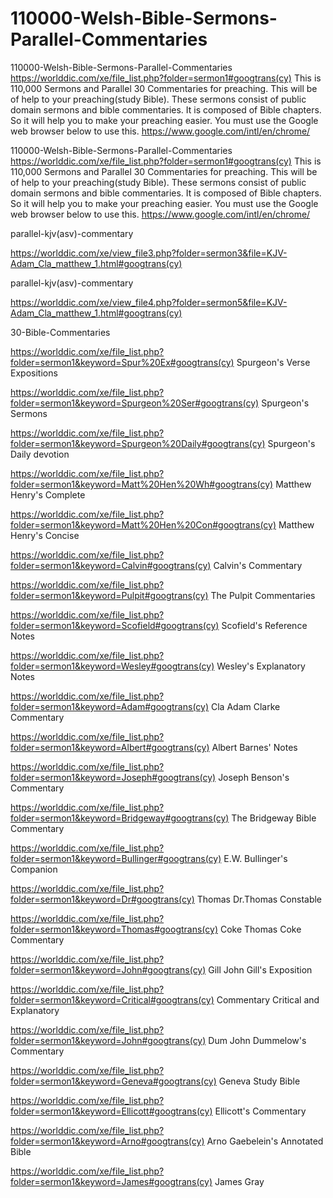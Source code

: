 # 110000-Welsh-Bible-Sermons-Parallel-Commentaries
110000-Welsh-Bible-Sermons-Parallel-Commentaries
https://worlddic.com/xe/file_list.php?folder=sermon1#googtrans(cy) 
This is 110,000 Sermons and Parallel 30 Commentaries for preaching. 
This will be of help to your preaching(study Bible). 
These sermons consist of public domain sermons and bible commentaries. 
It is composed of Bible chapters. 
So it will help you to make your preaching easier.
You must use the Google web browser below to use this.
https://www.google.com/intl/en/chrome/

110000-Welsh-Bible-Sermons-Parallel-Commentaries
https://worlddic.com/xe/file_list.php?folder=sermon1#googtrans(cy) 
This is 110,000 Sermons and Parallel 30 Commentaries for preaching. 
This will be of help to your preaching(study Bible). 
These sermons consist of public domain sermons and bible commentaries. 
It is composed of Bible chapters. 
So it will help you to make your preaching easier.
You must use the Google web browser below to use this.
https://www.google.com/intl/en/chrome/



parallel-kjv(asv)-commentary

https://worlddic.com/xe/view_file3.php?folder=sermon3&file=KJV-Adam_Cla_matthew_1.html#googtrans(cy) 

parallel-kjv(asv)-commentary

https://worlddic.com/xe/view_file4.php?folder=sermon5&file=KJV-Adam_Cla_matthew_1.html#googtrans(cy)

30-Bible-Commentaries

 https://worlddic.com/xe/file_list.php?folder=sermon1&keyword=Spur%20Ex#googtrans(cy) Spurgeon's Verse Expositions 
 
 https://worlddic.com/xe/file_list.php?folder=sermon1&keyword=Spurgeon%20Ser#googtrans(cy) Spurgeon's Sermons 
 
 https://worlddic.com/xe/file_list.php?folder=sermon1&keyword=Spurgeon%20Daily#googtrans(cy) Spurgeon's Daily devotion 
 
 https://worlddic.com/xe/file_list.php?folder=sermon1&keyword=Matt%20Hen%20Wh#googtrans(cy) Matthew Henry's Complete 
 
 https://worlddic.com/xe/file_list.php?folder=sermon1&keyword=Matt%20Hen%20Con#googtrans(cy) Matthew Henry's Concise 


 https://worlddic.com/xe/file_list.php?folder=sermon1&keyword=Calvin#googtrans(cy) Calvin's Commentary  
 
 https://worlddic.com/xe/file_list.php?folder=sermon1&keyword=Pulpit#googtrans(cy) The Pulpit Commentaries 
 
 https://worlddic.com/xe/file_list.php?folder=sermon1&keyword=Scofield#googtrans(cy) Scofield's Reference Notes  
 
 https://worlddic.com/xe/file_list.php?folder=sermon1&keyword=Wesley#googtrans(cy) Wesley's Explanatory Notes 
 
 https://worlddic.com/xe/file_list.php?folder=sermon1&keyword=Adam#googtrans(cy) Cla Adam Clarke Commentary 
 

 https://worlddic.com/xe/file_list.php?folder=sermon1&keyword=Albert#googtrans(cy) Albert Barnes' Notes 
 
 https://worlddic.com/xe/file_list.php?folder=sermon1&keyword=Joseph#googtrans(cy) Joseph Benson's Commentary 
 
 https://worlddic.com/xe/file_list.php?folder=sermon1&keyword=Bridgeway#googtrans(cy) The Bridgeway Bible Commentary 
 
 https://worlddic.com/xe/file_list.php?folder=sermon1&keyword=Bullinger#googtrans(cy) E.W. Bullinger's Companion 
 
 https://worlddic.com/xe/file_list.php?folder=sermon1&keyword=Dr#googtrans(cy) Thomas Dr.Thomas Constable 
 
 
 https://worlddic.com/xe/file_list.php?folder=sermon1&keyword=Thomas#googtrans(cy) Coke Thomas Coke Commentary 
 
 https://worlddic.com/xe/file_list.php?folder=sermon1&keyword=John#googtrans(cy) Gill John Gill's Exposition 
 
 https://worlddic.com/xe/file_list.php?folder=sermon1&keyword=Critical#googtrans(cy) Commentary Critical and Explanatory 
 
 https://worlddic.com/xe/file_list.php?folder=sermon1&keyword=John#googtrans(cy) Dum John Dummelow's Commentary 
 
 https://worlddic.com/xe/file_list.php?folder=sermon1&keyword=Geneva#googtrans(cy) Geneva Study Bible 
 
 
 https://worlddic.com/xe/file_list.php?folder=sermon1&keyword=Ellicott#googtrans(cy) Ellicott's Commentary 
 
 https://worlddic.com/xe/file_list.php?folder=sermon1&keyword=Arno#googtrans(cy) Arno Gaebelein's Annotated Bible 
 
 https://worlddic.com/xe/file_list.php?folder=sermon1&keyword=James#googtrans(cy) James Gray 
 
 
